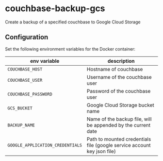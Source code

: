 # couchbase-backup-gcs

Create a backup of a specified couchbase to Google Cloud Storage

## Configuration

Set the following environment variables for the Docker container:

| env variable | description |
|--------------|-------------|
| `COUCHBASE_HOST` | Hostname of couchbase |
| `COUCHBASE_USER` | Username of the couchbase user |
| `COUCHBASE_PASSWORD` | Password of the couchbase user |
| `GCS_BUCKET` | Google Cloud Storage bucket name |
| `BACKUP_NAME` | Name of the backup file, will be appended by the current date |
| `GOOGLE_APPLICATION_CREDENTIALS` | Path to mounted credentials file (google service account key json file) |
